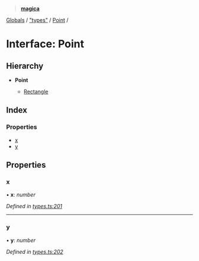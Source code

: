> **[magica](../README.md)**

[Globals](../README.md) / ["types"](../modules/_types_.md) / [Point](_types_.point.md) /

# Interface: Point

## Hierarchy

* **Point**

  * [Rectangle](_types_.rectangle.md)

## Index

### Properties

* [x](_types_.point.md#x)
* [y](_types_.point.md#y)

## Properties

###  x

• **x**: *number*

*Defined in [types.ts:201](https://github.com/cancerberoSgx/magica/blob/0133e5d/src/types.ts#L201)*

___

###  y

• **y**: *number*

*Defined in [types.ts:202](https://github.com/cancerberoSgx/magica/blob/0133e5d/src/types.ts#L202)*